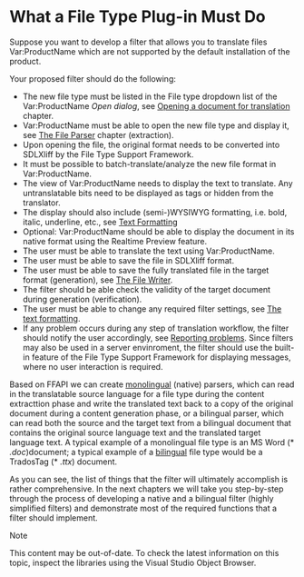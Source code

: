 What a File Type Plug-in Must Do
==

Suppose you want to develop a filter that allows you to translate files Var:ProductName which are not supported by the default installation of the product.

Your proposed filter should do the following:

* The new file type must be listed in the File type dropdown list of the Var:ProductName *Open dialog*, see [Opening a document for translation](opening_a_document_for_translation.md) chapter.
* Var:ProductName must be able to open the new file type and display it, see [The File Parser](the_file_parser.md) chapter (extraction).
* Upon opening the file, the original format needs to be converted into SDLXliff by the  File Type Support Framework.
* It must be possible to batch-translate/analyze the new file format in Var:ProductName.
* The view of Var:ProductName needs to display the text to translate. Any untranslatable bits need to be displayed as tags or hidden from the translator.
* The display should also include (semi-)WYSIWYG formatting, i.e. bold, italic, underline, etc., see [Text Formatting](text_formatting.md)
* Optional: Var:ProductName should be able to display the document in its native format using the Realtime Preview feature.
* The user must be able to translate the text using Var:ProductName.
* The user must be able to save the file in SDLXliff format.
* The user must be able to save the fully translated file in the target format (generation), see  [The File Writer](the_file_writer.md).
* The filter should be able check the validity of the target document during generation (verification).
* The user must be able to change any required filter settings, see [The text formatting](filter_ui_settings.md).
* If any problem occurs during any step of translation workflow, the filter should notify the user accordingly, see [Reporting problems](reporting_problems.md). Since filters may also be used in a server envinroment, the filter should use the built-in feature of the  File Type Support Framework for displaying messages, where no user interaction is required.

Based on FFAPI we can create [monolingual](https://en.wikipedia.org/wiki/Monolingualism) (native) parsers, which can read in the translatable source language for a file type during the content extracttion phase and write the translated text back to a copy of the original document during a content generation phase, or a bilingual parser, which can read both the source and the target text from a bilingual document that contains the original source language text and the translated target language text. A typical example of a monolingual file type is an MS Word (* *.doc*)document; a typical example of a [bilingual](https://en.wikipedia.org/wiki/Multilingualism) file type would be a TradosTag (* *.ttx*) document.

As you can see, the list of things that the filter will ultimately accomplish is rather comprehensive. In the next chapters we will take you step-by-step through the process of developing a native and a bilingual filter (highly simplified filters) and demonstrate most of the required functions that a filter should implement.


>[!NOTE]
>
> This content may be out-of-date. To check the latest information on this topic, inspect the libraries using the Visual Studio Object Browser.
